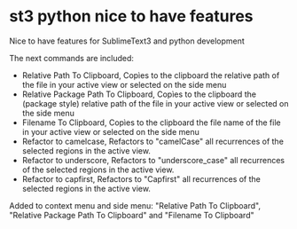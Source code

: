 # st3 python nice to have features
Nice to have features for SublimeText3 and python development

The next commands are included:
* Relative Path To Clipboard, Copìes to the clipboard the relative path of the file in your active view or selected on the side menu
* Relative Package Path To Clipboard, Copìes to the clipboard the (package style) relative path of the file in your active view or selected on the side menu
* Filename To Clipboard, Copìes to the clipboard the file name of the file in your active view or selected on the side menu
* Refactor to camelcase, Refactors to "camelCase" all recurrences of the selected regions in the active view.
* Refactor to underscore, Refactors to "underscore_case" all recurrences of the selected regions in the active view.
* Refactor to capfirst, Refactors to "Capfirst" all recurrences of the selected regions in the active view.

Added to context menu and side menu:
"Relative Path To Clipboard", "Relative Package Path To Clipboard" and "Filename To Clipboard"
